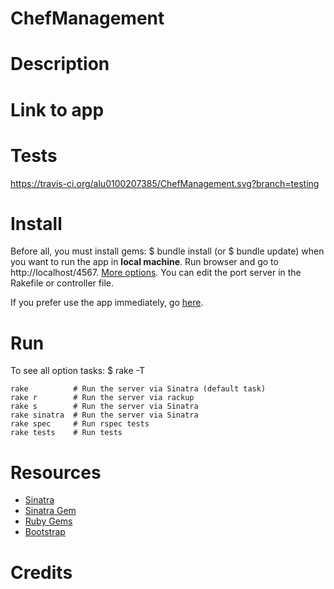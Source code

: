 # ChefManagement

# Description

# Link to app

# Tests

https://travis-ci.org/alu0100207385/ChefManagement.svg?branch=testing

# Install
Before all, you must install gems: $ bundle install (or $ bundle update) when you want to run the app in **local machine**. Run browser and go to http://localhost/4567. [More options](#user-content-run). You can edit the port server in the Rakefile or controller file.

If you prefer use the app immediately, go [here](#user-content-link-to-app).

# Run
To see all option tasks: $ rake -T
```
rake 		  # Run the server via Sinatra (default task)
rake r        # Run the server via rackup
rake s        # Run the server via Sinatra
rake sinatra  # Run the server via Sinatra
rake spec     # Run rspec tests
rake tests    # Run tests
```

# Resources

* [Sinatra](http://www.sinatrarb.com/)
* [Sinatra Gem](http://www.rubydoc.info/gems/sinatra)
* [Ruby Gems](https://rubygems.org/)
* [Bootstrap](http://getbootstrap.com/)

# Credits
